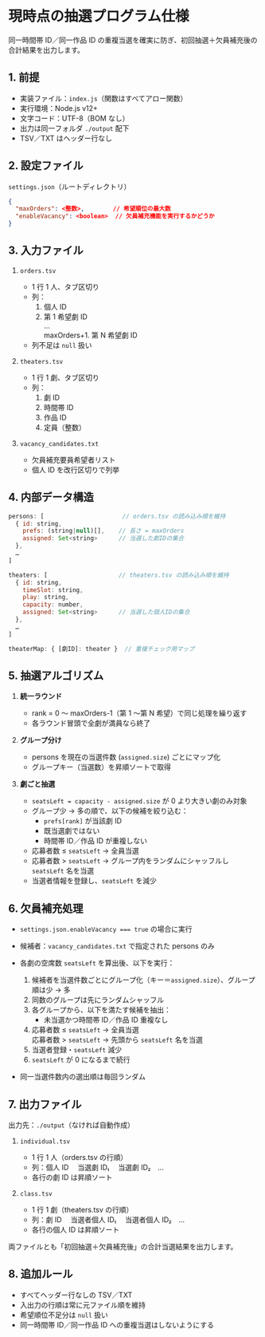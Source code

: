 # 現時点の抽選プログラム仕様

同一時間帯 ID／同一作品 ID の重複当選を確実に防ぎ、初回抽選＋欠員補充後の合計結果を出力します。

## 1. 前提

- 実装ファイル：`index.js`（関数はすべてアロー関数）
- 実行環境：Node.js v12+
- 文字コード：UTF-8（BOM なし）
- 出力は同一フォルダ `./output` 配下
- TSV／TXT はヘッダー行なし

## 2. 設定ファイル

`settings.json`（ルートディレクトリ）

```json
{
  "maxOrders": <整数>,        // 希望順位の最大数
  "enableVacancy": <boolean>  // 欠員補充機能を実行するかどうか
}
```

## 3. 入力ファイル

1. `orders.tsv`

   - 1 行 1 人、タブ区切り
   - 列：
     1. 個人 ID
     2. 第 1 希望劇 ID  
        …  
        maxOrders+1. 第 N 希望劇 ID
   - 列不足は `null` 扱い

2. `theaters.tsv`

   - 1 行 1 劇、タブ区切り
   - 列：
     1. 劇 ID
     2. 時間帯 ID
     3. 作品 ID
     4. 定員（整数）

3. `vacancy_candidates.txt`
   - 欠員補充要員希望者リスト
   - 個人 ID を改行区切りで列挙

## 4. 内部データ構造

```js
persons: [                      // orders.tsv の読み込み順を維持
  { id: string,
    prefs: (string|null)[],    // 長さ = maxOrders
    assigned: Set<string>      // 当選した劇IDの集合
  },
  …
]

theaters: [                    // theaters.tsv の読み込み順を維持
  { id: string,
    timeSlot: string,
    play: string,
    capacity: number,
    assigned: Set<string>      // 当選した個人IDの集合
  },
  …
]

theaterMap: { [劇ID]: theater }  // 重複チェック用マップ
```

## 5. 抽選アルゴリズム

1. **統一ラウンド**

   - rank = 0 ～ maxOrders-1（第 1 ～第 N 希望）で同じ処理を繰り返す
   - 各ラウンド冒頭で全劇が満員なら終了

2. **グループ分け**

   - persons を現在の当選件数 (`assigned.size`) ごとにマップ化
   - グループキー（当選数）を昇順ソートで取得

3. **劇ごと抽選**
   - `seatsLeft = capacity - assigned.size` が 0 より大きい劇のみ対象
   - グループ少 → 多の順で、以下の候補を絞り込む：
     - `prefs[rank]` が当該劇 ID
     - 既当選劇ではない
     - 時間帯 ID／作品 ID が重複しない
   - 応募者数 ≤ `seatsLeft` → 全員当選
   - 応募者数 > `seatsLeft` → グループ内をランダムにシャッフルし `seatsLeft` 名を当選
   - 当選者情報を登録し、`seatsLeft` を減少

## 6. 欠員補充処理

- `settings.json.enableVacancy === true` の場合に実行
- 候補者：`vacancy_candidates.txt` で指定された persons のみ
- 各劇の空席数 `seatsLeft` を算出後、以下を実行：

  1. 候補者を当選件数ごとにグループ化（キー＝`assigned.size`）、グループ順は少 → 多
  2. 同数のグループは先にランダムシャッフル
  3. 各グループから、以下を満たす候補を抽出：
     - 未当選かつ時間帯 ID／作品 ID 重複なし
  4. 応募者数 ≤ `seatsLeft` → 全員当選  
     応募者数 > `seatsLeft` → 先頭から `seatsLeft` 名を当選
  5. 当選者登録・`seatsLeft` 減少
  6. `seatsLeft` が 0 になるまで続行

- 同一当選件数内の選出順は毎回ランダム

## 7. 出力ファイル

出力先：`./output`（なければ自動作成）

1. `individual.tsv`

   - 1 行 1 人（orders.tsv の行順）
   - 列：個人 ID  当選劇 ID₁  当選劇 ID₂ …
   - 各行の劇 ID は昇順ソート

2. `class.tsv`
   - 1 行 1 劇（theaters.tsv の行順）
   - 列：劇 ID  当選者個人 ID₁  当選者個人 ID₂ …
   - 各行の個人 ID は昇順ソート

両ファイルとも「初回抽選＋欠員補充後」の合計当選結果を出力します。

## 8. 追加ルール

- すべてヘッダー行なしの TSV／TXT
- 入出力の行順は常に元ファイル順を維持
- 希望順位不足分は `null` 扱い
- 同一時間帯 ID／同一作品 ID への重複当選はしないようにする
